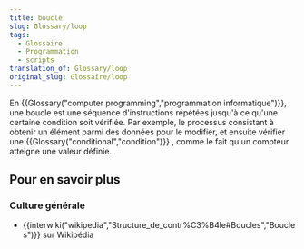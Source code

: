 ```yaml
---
title: boucle
slug: Glossary/loop
tags:
  - Glossaire
  - Programmation
  - scripts
translation_of: Glossary/loop
original_slug: Glossaire/loop
---
```

En {{Glossary("computer programming","programmation informatique")}}, une boucle est une séquence d'instructions répétées jusqu'à ce qu'une certaine condition soit vérifiée. Par exemple, le processus consistant à obtenir un élément parmi des données pour le modifier, et ensuite vérifier une {{Glossary("conditional","condition")}} , comme le fait qu'un compteur atteigne une valeur définie.

## Pour en savoir plus

### Culture générale

- {{interwiki("wikipedia","Structure_de_contr%C3%B4le#Boucles","Boucles")}} sur Wikipédia

###
